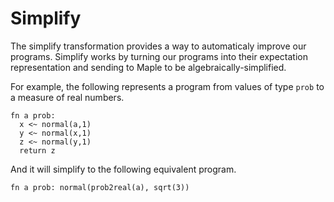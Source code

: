 # Simplify

The simplify transformation provides a way to automaticaly improve our
programs. Simplify works by turning our programs into their expectation
representation and sending to Maple to be algebraically-simplified.

For example, the following represents a program from values of type
`prob` to a measure of real numbers.

````nohighlight
fn a prob:
  x <~ normal(a,1)
  y <~ normal(x,1)
  z <~ normal(y,1)
  return z
````

And it will simplify to the following equivalent program.

````nohighlight
fn a prob: normal(prob2real(a), sqrt(3))
````
